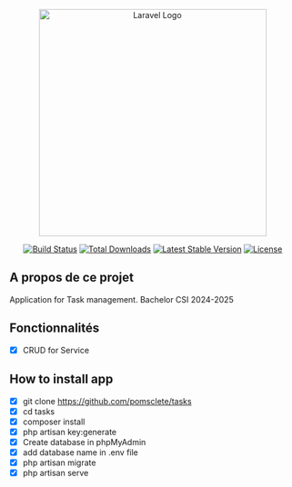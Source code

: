 <p align="center"><a href="https://laravel.com" target="_blank"><img src="https://raw.githubusercontent.com/laravel/art/master/logo-lockup/5%20SVG/2%20CMYK/1%20Full%20Color/laravel-logolockup-cmyk-red.svg" width="400" alt="Laravel Logo"></a></p>

<p align="center">
<a href="https://github.com/laravel/framework/actions"><img src="https://github.com/laravel/framework/workflows/tests/badge.svg" alt="Build Status"></a>
<a href="https://packagist.org/packages/laravel/framework"><img src="https://img.shields.io/packagist/dt/laravel/framework" alt="Total Downloads"></a>
<a href="https://packagist.org/packages/laravel/framework"><img src="https://img.shields.io/packagist/v/laravel/framework" alt="Latest Stable Version"></a>
<a href="https://packagist.org/packages/laravel/framework"><img src="https://img.shields.io/packagist/l/laravel/framework" alt="License"></a>
</p>

## A propos de ce projet

Application for Task management.
Bachelor CSI 2024-2025
## Fonctionnalités
* [x] CRUD for Service

## How to install app
 * [x] git clone https://github.com/pomsclete/tasks
 * [x] cd tasks
 * [x] composer install
 * [x] php artisan key:generate
 * [x] Create database in phpMyAdmin
 * [x] add database name in .env file
 * [x] php artisan migrate
 * [x] php artisan serve
